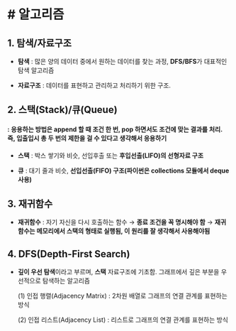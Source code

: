 # # 알고리즘

## 1. 탐색/자료구조

- **탐색** : 많은 양의 데이터 중에서 원하는 데이터를 찾는 과정, **DFS/BFS**가 대표적인 탐색 알고리즘

- **자료구조** : 데이터를 표현하고 관리하고 처리하기 위한 구조.

## 2. 스택(Stack)/큐(Queue)
#### : 응용하는 방법은 append 할 때 조건 한 번, pop 하면서도 조건에 맞는 결과를 처리. 즉, 입출입시 총 두 번의 제한을 걸 수 있다고 생각해서 응용하기

- **스택** : 박스 쌓기와 비슷, 선입후출 또는 **후입선출(LIFO)의 선형자료 구조**  

- **큐** : 대기 줄과 비슷, **선입선출(FIFO) 구조(파이썬은 collections 모듈에서 deque 사용)**

## 3. 재귀함수

- **재귀함수** : 자기 자신을 다시 호출하는 함수 → **종료 조건을 꼭 명시해야 함** → **재귀함수는 메모리에서 스택의 형태로 실행됨, 이 원리를 잘 생각해서 사용해야됨**

## 4. DFS(Depth-First Search)

- **깊이 우선 탐색**이라고 부르며, **스택** 자료구조에 기초함. 그래프에서 깊은 부분을 우선적으로 탐색하는 알고리즘
  
  (1) 인접 행렬(Adjacency Matrix) : 2차원 배열로 그래프의 연결 관계를 표현하는 방식
  
  (2) 인접 리스트(Adjacency List) : 리스트로 그래프의 연결 관계를 표현하는 방식
